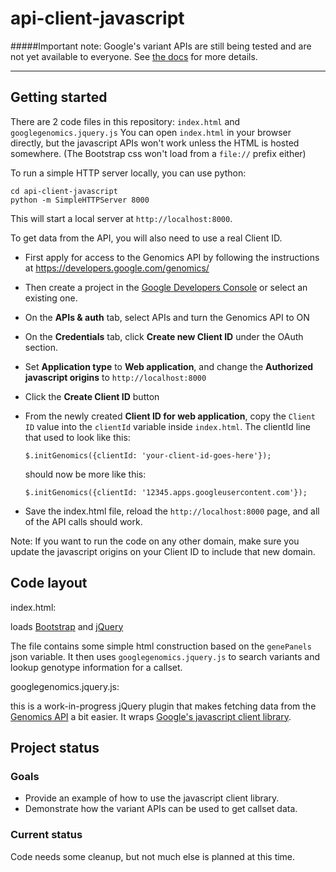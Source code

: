 api-client-javascript
=====================

#####Important note: Google's variant APIs are still being tested and are not yet available to everyone. See [the docs](http://google-genomics.readthedocs.org/en/latest/auth_requirements.html#available-apis) for more details.
****


## Getting started

There are 2 code files in this repository: `index.html` and `googlegenomics.jquery.js`
You can open `index.html` in your browser directly, but the javascript APIs won't work unless
the HTML is hosted somewhere. (The Bootstrap css won't load from a `file://` prefix either)

To run a simple HTTP server locally, you can use python:
```
cd api-client-javascript
python -m SimpleHTTPServer 8000
```

This will start a local server at `http://localhost:8000`.

To get data from the API, you will also need to use a real Client ID.

* First apply for access to the Genomics API by following the instructions at
  https://developers.google.com/genomics/

* Then create a project in the
  [Google Developers Console](https://console.developers.google.com>)
  or select an existing one.

* On the **APIs & auth** tab, select APIs and turn the Genomics API to ON

* On the **Credentials** tab, click **Create new Client ID** under
  the OAuth section.

* Set **Application type** to **Web application**, and change
  the **Authorized javascript origins** to `http://localhost:8000`

* Click the **Create Client ID** button

* From the newly created **Client ID for web application**, copy the `Client ID`
  value into the `clientId` variable inside `index.html`.
  The clientId line that used to look like this:

  `$.initGenomics({clientId: 'your-client-id-goes-here'});`

  should now be more like this:

  `$.initGenomics({clientId: '12345.apps.googleusercontent.com'});`

* Save the index.html file, reload the `http://localhost:8000` page, and
  all of the API calls should work.


Note: If you want to run the code on any other domain, make sure you update the
javascript origins on your Client ID to include that new domain.


## Code layout

index.html:

  loads [Bootstrap](getbootstrap.com) and [jQuery](http://jquery.com/)

  The file contains some simple html construction based on the `genePanels` json variable.
  It then uses `googlegenomics.jquery.js` to search variants and lookup
  genotype information for a callset.

googlegenomics.jquery.js:

  this is a work-in-progress jQuery plugin that makes fetching data from the
  [Genomics API](http://developers.google.com/genomics) a bit easier. It wraps
  [Google's javascript client library](https://developers.google.com/api-client-library/javascript/).


## Project status

### Goals

* Provide an example of how to use the javascript client library.
* Demonstrate how the variant APIs can be used to get callset data.

### Current status

Code needs some cleanup, but not much else is planned at this time.
